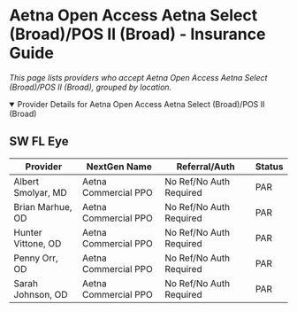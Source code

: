 # Aetna Open Access Aetna Select (Broad)/POS II (Broad) - Insurance Guide

*This page lists providers who accept Aetna Open Access Aetna Select (Broad)/POS II (Broad), grouped by location.*

<details open><summary>Provider Details for Aetna Open Access Aetna Select (Broad)/POS II (Broad)</summary>

## SW FL Eye

| Provider | NextGen Name | Referral/Auth | Status |
|----------|-------------|--------------|--------|
| Albert Smolyar, MD | Aetna Commercial PPO | No Ref/No Auth Required | PAR |
| Brian Marhue, OD | Aetna Commercial PPO | No Ref/No Auth Required | PAR |
| Hunter Vittone, OD | Aetna Commercial PPO | No Ref/No Auth Required | PAR |
| Penny Orr, OD | Aetna Commercial PPO | No Ref/No Auth Required | PAR |
| Sarah Johnson, OD | Aetna Commercial PPO | No Ref/No Auth Required | PAR |

</details>

